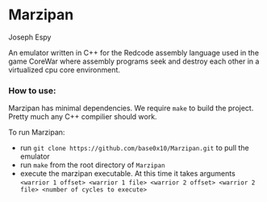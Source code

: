 # Marzipan
Joseph Espy

An emulator written in C++ for the Redcode assembly language used in the game CoreWar where assembly programs seek and destroy 
each other in a virtualized cpu core environment.  


### How to use:

Marzipan has minimal dependencies.  We require `make` to build the project.  Pretty much any C++ compilier should work.  

To run Marzipan:
  - run `git clone https://github.com/base0x10/Marzipan.git` to pull the emulator
  - run `make` from the root directory of `Marzipan`
  - execute the marzipan executable.  At this time it takes arguments `<warrior 1 offset> <warrior 1 file> <warrior 2 offset> <warrior 2 file> <number of cycles to execute>`
